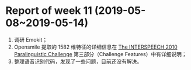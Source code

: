 # Report of week 11 (2019-05-08~2019-05-14)

1. 调研 Emokit；
2. Opensmile 提取的 1582 维特征的详细信息在 [The INTERSPEECH 2010 Paralinguistic Challenge](https://sail.usc.edu/publications/files/schuller2010_interspeech.pdf) 第三部分（Challenge Features）中有详细说明；
3. 整理语音识别代码，发现了一些问题，目前还没有解决。